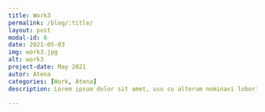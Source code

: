 ```yaml
---
title: Work3 
permalink: /blog/:title/
layout: post
modal-id: 6
date: 2021-05-03
img: work3.jpg
alt: work3
project-date: May 2021
autor: Atena
categories: [Work, Atena]
description: Lorem ipsum dolor sit amet, usu cu alterum nominavi lobortis. At duo novum diceret. Tantas apeirian vix et, usu sanctus postulant inciderint ut, populo diceret necessitatibus in vim. Cu eum dicam feugiat noluisse.

---
```

